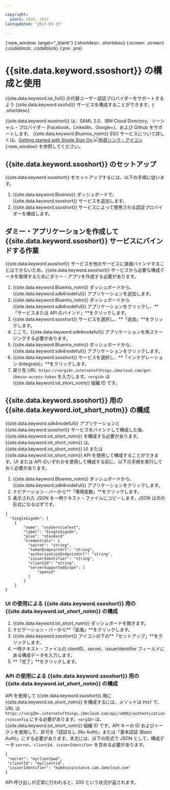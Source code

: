 ```yaml
---

copyright:
  years: 2016, 2017
lastupdated: "2017-03-13"

---
```


{:new_window: target="\_blank"}
{:shortdesc: .shortdesc}
{:screen: .screen}
{:codeblock: .codeblock}
{:pre: .pre}

# {{site.data.keyword.ssoshort}} の構成と使用

{{site.data.keyword.iot_full}} の代替ユーザー認証プロバイダーをサポートするよう {{site.data.keyword.ssofull}} サービスを構成することができます。{: .shortdesc}

{{site.data.keyword.ssoshort}} は、SAML 2.0、IBM Cloud Directory、ソーシャル・プロバイダー (Facebook、LinkedIn、Google+)、および Github をサポートします。
{{site.data.keyword.Bluemix_notm}} SSO サービスについて詳しくは、[Getting started with Single Sign On ![外部リンク・アイコン](../../icons/launch-glyph.svg)](https://console.{DomainName}/docs/services/SingleSignOn/index.html){:new_window} を参照してください。

## {{site.data.keyword.ssoshort}} のセットアップ

{{site.data.keyword.ssoshort}} をセットアップするには、以下の手順に従います。

1. {{site.data.keyword.Bluemix}} ダッシュボードで、{{site.data.keyword.ssoshort}} サービスを追加します。
2. {{site.data.keyword.ssoshort}} サービスによって使用される認証プロバイダーを構成します。

## ダミー・アプリケーションを作成して {{site.data.keyword.ssoshort}} サービスにバインドする作業

{{site.data.keyword.ssoshort}} サービスを他のサービスに直接バインドすることはできないため、{{site.data.keyword.ssoshort}} サービスから必要な構成データを取得するためにダミー・アプリを作成する必要があります。

1. {{site.data.keyword.Bluemix_notm}} ダッシュボードから、{{site.data.keyword.sdk4nodefull}} アプリケーションを追加します。
2. {{site.data.keyword.Bluemix_notm}} ダッシュボードから {{site.data.keyword.sdk4nodefull}} アプリケーションをクリックし、**「サービスまたは API のバインド」**をクリックします。
3. {{site.data.keyword.ssoshort}} サービスを選択し、**「追加」**をクリックします。
4. ここで、{{site.data.keyword.sdk4nodefull}} アプリケーションを再ステージングする必要があります。
5. {{site.data.keyword.Bluemix_notm}} ダッシュボードから、{{site.data.keyword.sdk4nodefull}} アプリケーションをクリックします。
6. {{site.data.keyword.ssoshort}} サービスを選択し、**「インテグレーション (Integrate)」**をクリックします。
7. 戻り先 URL: `https://<orgid>.internetofthings.ibmcloud.com/get-ibmsso-access-token` を入力します。`<orgid>` は {{site.data.keyword.iot_short_notm}} 組織 ID です。


## {{site.data.keyword.ssoshort}} 用の {{site.data.keyword.iot_short_notm}} の構成

{{site.data.keyword.sdk4nodefull}} アプリケーションと {{site.data.keyword.ssoshort}} サービスをバインドして構成した後、{{site.data.keyword.iot_short_notm}} を構成する必要があります。{{site.data.keyword.iot_short_notm}} は、{{site.data.keyword.iot_short_notm}} UI または {{site.data.keyword.iot_short_notm}} API を使用して構成することができます。UI または API のいずれかを使用して構成する前に、以下の手順を実行しておく必要があります。

1. {{site.data.keyword.Bluemix_notm}} ダッシュボードから、{{site.data.keyword.sdk4nodefull}} アプリケーションをクリックします。
2. ナビゲーション・バーから**「環境変数」**をクリックします。
3. 表示された JSON を一時テキスト・ファイルにコピーします。JSON は次の形式になるはずです。
```
{
  "SingleSignOn": [
    {
        "name": "ssoServiceTest",
        "label": "SingleSignOn",
        "plan": "standard"
        "credentials": {
          "secret": "string",
          "tokenEndpointUrl": "string",
          "authorizationEndpointUrl": "string",
          "issuerIdentifier": "string",
          "clientId": "string",
          "serverSupportedScope": [
              "openid"
          ]
        }
    }
}
```

### UI の使用による {{site.data.keyword.ssoshort}} 用の {{site.data.keyword.iot_short_notm}} の構成

1. {{site.data.keyword.iot_short_notm}} ダッシュボードを開きます。
2. ナビゲーション・バーから**「拡張」**をクリックします。
3. {{site.data.keyword.ssoshort}} アイコンの下の**「セットアップ」**をクリックします。
4. 一時テキスト・ファイルの clientID、secret、issuerIdentifier フィールドにある構成データを入力します。
5. **「完了」**をクリックします。

### API の使用による {{site.data.keyword.ssoshort}} 用の {{site.data.keyword.iot_short_notm}} の構成

API を使用して {{site.data.keyword.ssoshort}} 用に {{site.data.keyword.iot_short_notm}} を構成するには、メソッドは `POST` で、URL は `https://<orgID>.internetofthings.ibmcloud.com/api/v0002/authentication/ssoconfig` にする必要があります。`<orgID>` は、{{site.data.keyword.iot_short_notm}} 組織 ID です。API キーの ID およびトークンを使用して、許可を「認証なし (No Auth)」または「基本認証 (Basic Auth)」にする必要があります。本文には、以下の形式で JSON として、構成データ `secret`、`clientId`、`issuerIdentifier` を含める必要があります。
```
{
 "secret": "myclientpwd",
 "clientId": "myclientid",
 "issuerIdentifier": "mybmssoinstance.iam.ibmcloud.com"
}
```

API 呼び出しが正常に行われると、200 という状況が返されます。
